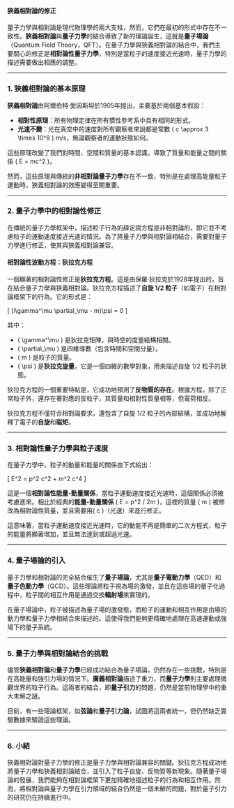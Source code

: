 #### 狹義相對論的修正

量子力學與相對論是現代物理學的兩大支柱，然而，它們在最初的形式中存在不一致性。**狹義相對論**與**量子力學**的結合導致了新的理論誕生，這就是**量子場論**（Quantum Field Theory，QFT）。在量子力學與狹義相對論的結合中，我們主要關心的修正是**相對論性量子力學**，特別是當粒子的速度接近光速時，量子力學的描述需要做出相應的調整。

---

### **1. 狹義相對論的基本原理**

**狹義相對論**由阿爾伯特·愛因斯坦於1905年提出，主要基於兩個基本假設：

- **相對性原理**：所有物理定律在所有慣性參考系中具有相同的形式。
- **光速不變**：光在真空中的速度對所有觀察者來說都是常數 \( c \approx 3 \times 10^8 \) m/s，無論觀察者的運動狀態如何。

這些原理改變了我們對時間、空間和質量的基本認識，導致了質量和能量之間的關係 \( E = mc^2 \)。

然而，這些原理與傳統的**非相對論量子力學**存在不一致，特別是在處理高能量粒子運動時，狹義相對論的效應變得至關重要。

---

### **2. 量子力學中的相對論性修正**

在傳統的量子力學框架中，描述粒子行為的薛定諤方程是非相對論的，即它並不考慮粒子的運動速度接近光速的情況。為了將量子力學與相對論相結合，需要對量子力學進行修正，使其與狹義相對論兼容。

#### **相對論性波動方程：狄拉克方程**

一個顯著的相對論性修正是**狄拉克方程**。這是由保羅·狄拉克於1928年提出的，旨在結合量子力學與狹義相對論。狄拉克方程描述了**自旋 1/2 粒子**（如電子）在相對論框架下的行為。它的形式是：

\[
(i\gamma^\mu \partial_\mu - m)\psi = 0
\]

其中：
- \( \gamma^\mu \) 是狄拉克矩陣，與時空的度量結構相關。
- \( \partial_\mu \) 是四維導數（包含時間和空間分量）。
- \( m \) 是粒子的質量。
- \( \psi \) 是**狄拉克旋量**，它是一個四維的數學對象，用來描述自旋 1/2 粒子的狀態。

狄拉克方程的一個重要特點是，它成功地預測了**反物質的存在**。根據方程，除了正常粒子外，還存在著對應的反粒子，其質量和相對性質量相等，但電荷相反。

狄拉克方程不僅符合相對論要求，還包含了自旋 1/2 粒子的內部結構，並成功地解釋了電子的**自旋**和**磁矩**。

---

### **3. 相對論性量子力學與粒子速度**

在量子力學中，粒子的動量和能量的關係由下式給出：

\[
E^2 = p^2 c^2 + m^2 c^4
\]

這是一個**相對論性能量-動量關係**，當粒子運動速度接近光速時，這個關係必須被考慮進來。相比於經典的**能量-動量關係** \( E = p^2 / 2m \)，這裡的質量 \( m \) 被修改為相對論性質量，並且需要用\( c \)（光速）來進行修正。

這意味著，當粒子運動速度接近光速時，它的動能不再是簡單的二次方程式，粒子的能量將顯著增加，並且無法達到或超過光速。

---

### **4. 量子場論的引入**

量子力學和相對論的完全結合催生了**量子場論**，尤其是**量子電動力學**（QED）和**量子色動力學**（QCD）。這些理論將粒子視為場的激發，並且在這些場的量子化過程中，粒子間的相互作用是通過交換**輻射場**來實現的。

在量子場論中，粒子被描述為量子場的激發態，而粒子的運動和相互作用是由場的動力學和量子力學相結合來描述的。這使得我們能夠更精確地處理在高速運動或強場下的量子系統。

---

### **5. 量子力學與相對論結合的挑戰**

儘管**狹義相對論**和**量子力學**已經成功結合為量子場論，仍然存在一些挑戰，特別是在高能量和強引力場的情況下。**廣義相對論**描述了重力，而**量子力學**則主要處理微觀世界的粒子行為。這兩者的結合，即**量子引力**的問題，仍然是當前物理學中的重大未解之謎。

目前，有一些理論框架，如**弦論**和**量子引力論**，試圖將這兩者統一，但仍然缺乏實驗數據來驗證這些理論。

---

### **6. 小結**

狹義相對論對量子力學的修正是量子力學與相對論兼容的關鍵。狄拉克方程成功地將量子力學和狹義相對論結合，並引入了粒子自旋、反物質等新現象。隨著量子場論的發展，我們能夠在相對論框架下更加精確地描述粒子的行為和相互作用。然而，將相對論與量子力學在引力領域的結合仍然是一個未解的問題，對於量子引力的研究仍在持續進行中。